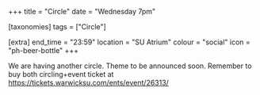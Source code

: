 +++
title = "Circle"
date = "Wednesday 7pm"

[taxonomies]
tags = ["Circle"]

[extra]
end_time = "23:59"
location = "SU Atrium"
colour = "social"
icon = "ph-beer-bottle"
+++

We are having another circle. Theme to be announced soon. Remember to buy both circling+event ticket at https://tickets.warwicksu.com/ents/event/26313/